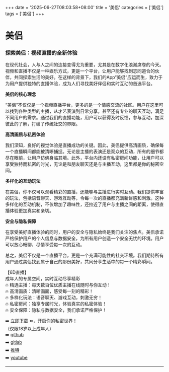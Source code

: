 +++
date = '2025-06-27T08:03:58+08:00'
title = '美侣'
categories = ['美侣']
tags = ['美侣']
+++

# 美侣

### 探索美侣：视频直播的全新体验

在现代社会，人与人之间的连接变得尤为重要，尤其是在数字化浪潮席卷的今天。视频和直播不仅是一种娱乐方式，更是一个平台，让用户能够找到志同道合的伙伴，共同探索生活的美好。在这样的背景下，我们的App“美侣”应运而生，致力于为用户提供独特的直播体验，成为人们寻找美好伴侣和实时互动的首选平台。

**美侣的核心理念**

“美侣”不仅仅是一个视频直播平台，更多的是一个情感交流的社区。用户在这里可以找到各种类型的主播，从才艺表演到日常分享，甚至还有专业的聊天互动，满足不同用户的需求。通过我们的直播功能，用户可以获得及时反馈，参与互动，加深彼此的了解，打破了传统社交的界限。

**高清画质与私密体验**

我们深知，良好的视觉体验是直播成功的关键。因此，美侣提供高清画质，确保每一个直播瞬间都能被清晰捕捉。无论是主播的表演还是观众的互动，所有的细节都尽在眼前，让用户仿佛身临其境。此外，平台内还设有私密房间功能，让用户可以享受独特而私密的时光，无论是和朋友聊天还是与主播互动，这里都是你的秘密空间。

**多样化的互动玩法**

在美侣，你不仅可以观看精彩的直播，还能够与主播进行实时互动。我们提供丰富的玩法，包括语音聊天、游戏互动等，令每一次的直播都充满新鲜感和刺激。这种多样化的互动机制，不仅增加了趣味性，还拉近了用户与主播之间的距离，使得直播体验更加真实和亲切。

**安全与隐私保障**

在享受美好直播体验的同时，用户的安全与隐私始终是我们关注的焦点。美侣承诺严格保护用户的个人信息与数据安全，为所有用户创造一个安全无忧的环境。用户可以放心畅聊，尽情享受每一次的互动。

总之，美侣不仅是一个直播平台，更是一个充满可能性的社交环境。我们期待所有用户通过美侣找到属于自己的那份美好，共同分享生活中的每一个精彩瞬间。

【6D直播】  
成年人的专属空间，实时互动尽享精彩  
🔥 精选主播：每天数百位优质主播在线随时与你互动！  
🔥 高清画质：清晰画面，感受每一刻的精彩！  
🔥 多样化玩法：语音聊天、游戏互动，刺激无穷！  
🔥 私密房间：独享专属时光，体验真实的私密体验！  
🔥 安全保障：隐私与数据安全，我们承诺严格保护！  

➡️ [立即下载](https://down123.s3.ap-east-1.amazonaws.com/down/down.html?channelCode=blog) ⬅️，开启你的私密世界！  
（仅限18岁以上成年人）  
➡️ [github](https://aldult-live.github.io/)  
➡️ [gitlab](https://seo-09598d.gitlab.io/)  
➡️ [推特](https://x.com/wegame33)  
➡️ [youtube](https://www.youtube.com/@6Dlive)  

---
